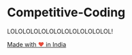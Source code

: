 # Competitive-Coding

LOLOLOLOLOLOLOLOLOLOLOLOLOL!

<a href="https://madewithlove.org.in" target="_blank">Made with <span style="color: #e74c3c">&hearts;</span> in India</a>
